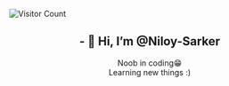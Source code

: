 

![Visitor Count](https://profile-counter.glitch.me/Niloy-Sarker/count.svg)

<h2 align="center">- 👋 Hi, I’m @Niloy-Sarker </h2>
<p align="center" > Noob in coding😁 <br>
Learning new things :) </p>

